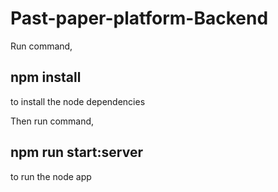 # Past-paper-platform-Backend

Run command,
## npm install
to install the node dependencies

Then run command, 
## npm run start:server
to run the node app 
